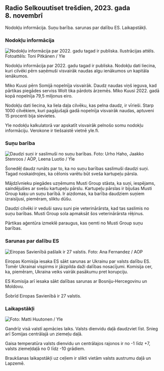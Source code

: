 ## Radio Selkouutiset trešdien, 2023. gada 8. novembrī

Nodokļu informācija. Suņu barība. sarunas par dalību ES. Laikapstākļi.

### Nodokļu informācija

![Nodokļu informācija par 2022. gadu tagad ir publiska. Ilustrācijas attēls. Fotoattēls: Toni Pitkänen / Yle](https://images.cdn.yle.fi/image/upload/c_crop,h_2628,w_4672,x_747,y_536/ar_1.777777777777777,c_fill,g_faces,h_pr_670,/wd_170.q_auto:eco/f_auto/fl_lossy/v1692260664/39-115812464ddd8da1ad5a)

Nodokļu informācija par 2022. gadu tagad ir publiska. Nodokļu dati liecina, kuri cilvēki pērn saņēmuši visvairāk naudas algu ienākumos un kapitāla ienākumos.

Miko Kuusi pērn Somijā nopelnīja visvairāk. Daudz naudas viņš ieguva, kad pārtikas piegādes serviss Wolt tika pārdots ārzemēs. Miko Kuusi 2022. gadā kopā nopelnīja 79,5 miljonus eiro.

Nodokļu dati liecina, ka liela daļa cilvēku, kas pelna daudz, ir vīrieši. Starp 1000 cilvēkiem, kuri pagājušajā gadā nopelnīja visvairāk naudas, aptuveni 15 procenti bija sievietes.

Yle nodokļu kalkulatorā var apskatīt visvairāk pelnošo somu nodokļu informāciju. Verokone ir tiešsaistē vietnē yle.fi.

### Suņu barība

![Daudzi suņi ir saslimuši no suņu barības. Foto: Urho Haho, Jaakko Stenroos / AOP, Leena Luotio / Yle](https://images.cdn.yle.fi/image/upload/c_crop,h_1080,w_1919,x_0,y_0/ar_1.7777777777777777,c_filh_675,w_1200/dpr_1.0/q_auto:eco/f_auto/fl_lossy/v1699386970/39-11965956548f484ed3bb)

Šonedēļ daudz runāts par to, ka no suņu barības saslimuši daudzi suņi. Tagad noskaidrojies, ka cēlonis varētu būt sveša kartupeļu pārsla.

Mājdzīvnieku piegādes uzņēmums Musti Group stāsta, ka suņi, iespējams, saindējušies ar svešu kartupeļu pārslu. Kartupeļu pārslas ir bijušas Musti Group kaķu un suņu barībā. Ir aizdomas, ka barība daudziem suņiem izraisījusi, piemēram, sliktu dūšu.

Daudzi cilvēki ir veduši savu suni pie veterinārārsta, kad tas saslimis no suņu barības. Musti Group sola apmaksāt šos veterinārārsta rēķinus.

Pārtikas aģentūra izmeklē paraugus, kas ņemti no Musti Group suņu barības.

### Sarunas par dalību ES

![Eiropas Savienībā pašlaik ir 27 valstis. Foto: Ana Fernandez / AOP](https://images.cdn.yle.fi/image/upload/c_crop,h_2394,w_4256,x_0,y_419/ar_1.7777777777777777,c_fill,g_faces,h_pr_6201,0/dq_auto:eco/f_auto/fl_lossy/v1632407032/39-857648614c8a7c923f2)

Eiropas Komisija iesaka ES sākt sarunas ar Ukrainu par valsts dalību ES. Tomēr Ukrainai vispirms ir jāizpilda daži dalības nosacījumi. Komisija cer, ka, piemēram, Ukraina veiks vairāk pasākumu pret korupciju.

ES Komisija arī iesaka sākt dalības sarunas ar Bosniju-Hercegovinu un Moldovu.

Šobrīd Eiropas Savienībā ir 27 valstis.

### Laikapstākļi

![ Foto: Matti Huutonen / Yle](https://images.cdn.yle.fi/image/upload/c_crop,h_1080,w_1919,x_0,y_0/ar_1.777777777777777,c_fill,g_faces/,h_1270/0/q_auto:eco/f_auto/fl_lossy/v1699449326/39-1197700654b89b86284a)

Gandrīz visā valstī apmācies laiks. Valsts dienvidu daļā daudzviet līst. Snieg arī Somijas centrālajā un ziemeļu daļā.

Gaisa temperatūra valsts dienvidu un centrālajos rajonos ir no -1 līdz +7, valsts ziemeļdaļā no 0 līdz -10 grādiem.

Braukšanas laikapstākļi uz ceļiem ir slikti vietām valsts austrumu daļā un Lapzemē.